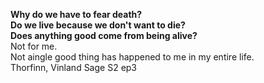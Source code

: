 <b>Why do we have to fear death?<br>
Do we live because we  don't want to die?<br>
Does anything good come from being alive?</b><br>
Not for me.<br>
Not aingle good thing has happened to me in my entire life.<br>
Thorfinn, Vinland Sage S2 ep3<br>
